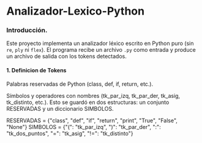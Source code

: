 # Analizador-Lexico-Python

### Introducción.

Este proyecto implementa un analizador léxico escrito en Python puro (sin `re`, `ply` ni `flex`). El programa recibe un archivo `.py` como entrada y produce un archivo de salida con los tokens detectados.  

#### 1. Definicion de Tokens

Palabras reservadas de Python (class, def, if, return, etc.).

Símbolos y operadores con nombres (tk_par_izq, tk_par_der, tk_asig, tk_distinto, etc.). Esto se guardó en dos estructuras: un conjunto RESERVADAS y un diccionario SIMBOLOS.

<par>

RESERVADAS = {"class", "def", "if", "return", "print", "True", "False", "None"}
SIMBOLOS = {"(": "tk_par_izq", ")": "tk_par_der", ":": "tk_dos_puntos", "=": "tk_asig", "!=": "tk_distinto"}

</par>
